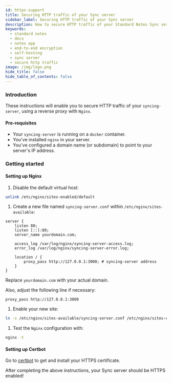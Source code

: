 ```yaml
---
id: https-support
title: Securing HTTP traffic of your Sync server
sidebar_label: Securing HTTP traffic of your Sync server
description: How to secure HTTP traffic of your Standard Notes Sync server.
keywords:
  - standard notes
  - docs
  - notes app
  - end-to-end encryption
  - self-hosting
  - sync server
  - secure http traffic
image: /img/logo.png
hide_title: false
hide_table_of_contents: false
---
```


### Introduction

These instructions will enable you to secure HTTP traffic of your `syncing-server`, using a reverse proxy with `Nginx`.

#### Pre-requisites

- Your `syncing-server` is running on a `docker` container.
- You've installed `nginx` in your server.
- You've configured a domain name (or subdomain) to point to your server's IP address.

### Getting started

#### Setting up Nginx

1. Disable the default virtual host:

```bash
unlink /etc/nginx/sites-enabled/default
```

1. Create a new file named `syncing-server.conf` within `/etc/nginx/sites-available`:

```
server {
    listen 80;
    listen [::]:80;
    server_name yourdomain.com;

    access_log /var/log/nginx/syncing-server-access.log;
    error_log /var/log/nginx/syncing-server-error.log;

    location / {
        proxy_pass http://127.0.0.1:3000; # syncing-server address
    }
}
```

Replace `yourdomain.com` with your actual domain.

Also, adjust the following line if necessary:

```
proxy_pass http://127.0.0.1:3000
```

1. Enable your new site:

```bash
ln -s /etc/nginx/sites-available/syncing-server.conf /etc/nginx/sites-enabled/syncing-server.conf
```

1. Test the `Nginx` configuration with:

```bash
nginx -t
```

#### Setting up Certbot

Go to [certbot](https://certbot.eff.org/instructions) to get and install your HTTPS certificate.

After completing the above instructions, your Sync server should be HTTPS enabled!
